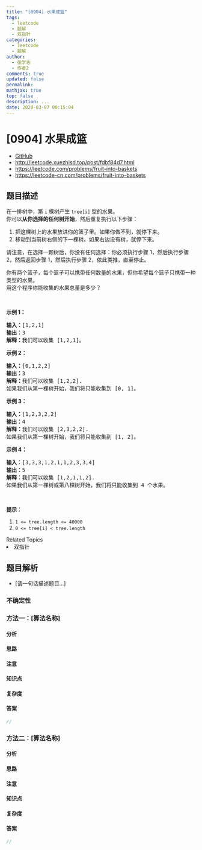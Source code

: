 ```yaml
---
title: "[0904] 水果成篮"
tags:
  - leetcode
  - 题解
  - 双指针
categories:
  - leetcode
  - 题解
author:
  - 张学志
  - 作者2
comments: true
updated: false
permalink:
mathjax: true
top: false
description: ...
date: 2020-03-07 00:15:04
---
```



# [0904] 水果成篮
* [GitHub](https://github.com/algoboy101/LeetCodeCrowdsource/tree/master/_posts/QA/%5B0904%5D%20%E6%B0%B4%E6%9E%9C%E6%88%90%E7%AF%AE.md)
* http://leetcode.xuezhisd.top/post/fdbf84d7.html
* https://leetcode.com/problems/fruit-into-baskets
* https://leetcode-cn.com/problems/fruit-into-baskets


## 题目描述

<p>在一排树中，第 <code>i</code> 棵树产生&nbsp;<code>tree[i]</code> 型的水果。<br>
你可以<strong>从你选择的任何树开始</strong>，然后重复执行以下步骤：</p>

<ol>
	<li>把这棵树上的水果放进你的篮子里。如果你做不到，就停下来。</li>
	<li>移动到当前树右侧的下一棵树。如果右边没有树，就停下来。</li>
</ol>

<p>请注意，在选择一颗树后，你没有任何选择：你必须执行步骤 1，然后执行步骤 2，然后返回步骤 1，然后执行步骤 2，依此类推，直至停止。</p>

<p>你有两个篮子，每个篮子可以携带任何数量的水果，但你希望每个篮子只携带一种类型的水果。<br>
用这个程序你能收集的水果总量是多少？</p>

<p>&nbsp;</p>

<p><strong>示例 1：</strong></p>

<pre><strong>输入：</strong>[1,2,1]
<strong>输出：</strong>3
<strong>解释：</strong>我们可以收集 [1,2,1]。
</pre>

<p><strong>示例 2：</strong></p>

<pre><strong>输入：</strong>[0,1,2,2]
<strong>输出：</strong>3
<strong>解释：</strong>我们可以收集 [1,2,2].
如果我们从第一棵树开始，我们将只能收集到 [0, 1]。
</pre>

<p><strong>示例 3：</strong></p>

<pre><strong>输入：</strong>[1,2,3,2,2]
<strong>输出：</strong>4
<strong>解释：</strong>我们可以收集 [2,3,2,2].
如果我们从第一棵树开始，我们将只能收集到 [1, 2]。
</pre>

<p><strong>示例 4：</strong></p>

<pre><strong>输入：</strong>[3,3,3,1,2,1,1,2,3,3,4]
<strong>输出：</strong>5
<strong>解释：</strong>我们可以收集 [1,2,1,1,2].
如果我们从第一棵树或第八棵树开始，我们将只能收集到 4 个水果。
</pre>

<p>&nbsp;</p>

<p><strong>提示：</strong></p>

<ol>
	<li><code>1 &lt;= tree.length &lt;= 40000</code></li>
	<li><code>0 &lt;= tree[i] &lt; tree.length</code></li>
</ol>
<div><div>Related Topics</div><div><li>双指针</li></div></div>


## 题目解析
* [请一句话描述题目...]

### 不确定性


### 方法一：[算法名称]

#### 分析

#### 思路

#### 注意

#### 知识点

#### 复杂度

#### 答案

```cpp
//
```


### 方法二：[算法名称]

#### 分析

#### 思路

#### 注意

#### 知识点

#### 复杂度

#### 答案

```cpp
//
```


